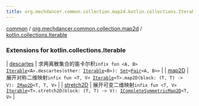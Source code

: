 ```yaml
---
title: org.mechdancer.common.collection.map2d.kotlin.collections.Iterable - common
---
```


[common](../../index.html) / [org.mechdancer.common.collection.map2d](../index.html) / [kotlin.collections.Iterable](./index.html)

### Extensions for kotlin.collections.Iterable

| [descartes](descartes.html) | 求两离散集合的笛卡尔积`infix fun <A, B> `[`Iterable`](https://kotlinlang.org/api/latest/jvm/stdlib/kotlin.collections/-iterable/index.html)`<A>.descartes(other: `[`Iterable`](https://kotlinlang.org/api/latest/jvm/stdlib/kotlin.collections/-iterable/index.html)`<B>): `[`Set`](https://kotlinlang.org/api/latest/jvm/stdlib/kotlin.collections/-set/index.html)`<`[`Pair`](https://kotlinlang.org/api/latest/jvm/stdlib/kotlin/-pair/index.html)`<A, B>>` |
| [map2D](map2-d.html) | 展开对称二维映射`infix fun <T, V> `[`Iterable`](https://kotlinlang.org/api/latest/jvm/stdlib/kotlin.collections/-iterable/index.html)`<T>.map2D(block: (T, T) -> V): `[`IMap2D`](../-i-map2-d/index.html)`<T, T, V>` |
| [stretch2D](stretch2-d.html) | 展开可变二维映射`infix fun <T, V> `[`Iterable`](https://kotlinlang.org/api/latest/jvm/stdlib/kotlin.collections/-iterable/index.html)`<T>.stretch2D(block: (T, T) -> V): `[`ICompleteSymmetricMap2D`](../-i-complete-symmetric-map2-d/index.html)`<T, V>` |

